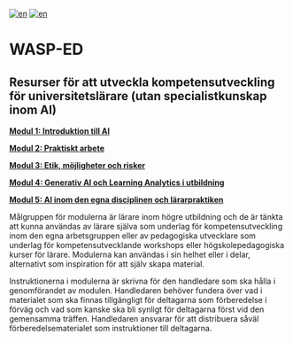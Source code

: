 [![en](https://img.shields.io/badge/lang-sv-yellow.svg)](https://github.com/wasp-ed/moduler/blob/main/README.md)
[![en](https://img.shields.io/badge/lang-en-red.svg)](https://github.com/wasp-ed/moduler/blob/main/README.en.md)
# WASP-ED
## Resurser för att utveckla kompetensutveckling för universitetslärare (utan specialistkunskap inom AI)

**[Modul 1: Introduktion till AI](https://github.com/wasp-ed/moduler/blob/main/modul1.md)**

**[Modul 2: Praktiskt arbete](https://github.com/wasp-ed/moduler/blob/main/modul2.md)**

**[Modul 3: Etik, möjligheter och risker](https://github.com/wasp-ed/moduler/blob/main/modul3.md)**

**[Modul 4: Generativ AI och Learning Analytics i utbildning](https://github.com/wasp-ed/moduler/blob/main/modul4.md)**

**[Modul 5: AI inom den egna disciplinen och lärarpraktiken](https://github.com/wasp-ed/moduler/blob/main/modul5.md)**

Målgruppen för modulerna är lärare inom högre utbildning och de är tänkta att kunna användas av lärare själva som underlag för kompetensutveckling inom den egna arbetsgruppen eller av pedagogiska utvecklare som underlag för kompetensutvecklande workshops eller högskolepedagogiska kurser för lärare. Modulerna kan användas i sin helhet eller i delar, alternativt som inspiration för att själv skapa material.

Instruktionerna i modulerna är skrivna för den handledare som ska hålla i genomförandet av modulen. Handledaren behöver fundera över vad i materialet som ska finnas tillgängligt för deltagarna som förberedelse i förväg och vad som kanske ska bli synligt för deltagarna först vid den gemensamma träffen. Handledaren ansvarar för att distribuera såväl förberedelsematerialet som instruktioner till deltagarna.
